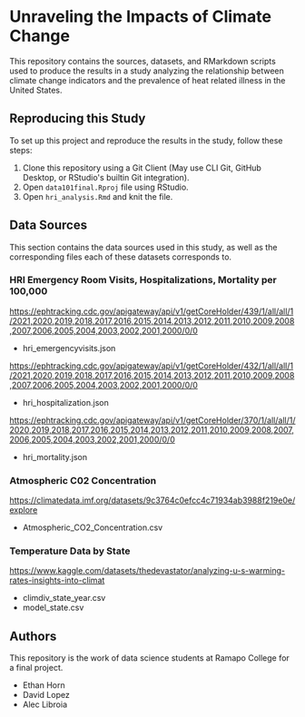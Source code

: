 # Unraveling the Impacts of Climate Change

This repository contains the sources, datasets, and RMarkdown scripts used to produce the results in a study analyzing the relationship between climate change indicators and the prevalence of heat related illness in the United States.

## Reproducing this Study

To set up this project and reproduce the results in the study, follow these steps:

1. Clone this repository using a Git Client (May use CLI Git, GitHub Desktop, or RStudio's builtin Git integration).
2. Open `data101final.Rproj` file using RStudio.
3. Open `hri_analysis.Rmd` and knit the file.

## Data Sources

This section contains the data sources used in this study, as well as the corresponding files each of these datasets corresponds to.

### HRI Emergency Room Visits, Hospitalizations, Mortality per 100,000

<https://ephtracking.cdc.gov/apigateway/api/v1/getCoreHolder/439/1/all/all/1/2021,2020,2019,2018,2017,2016,2015,2014,2013,2012,2011,2010,2009,2008,2007,2006,2005,2004,2003,2002,2001,2000/0/0>
- hri_emergencyvisits.json

<https://ephtracking.cdc.gov/apigateway/api/v1/getCoreHolder/432/1/all/all/1/2021,2020,2019,2018,2017,2016,2015,2014,2013,2012,2011,2010,2009,2008,2007,2006,2005,2004,2003,2002,2001,2000/0/0>
- hri_hospitalization.json

<https://ephtracking.cdc.gov/apigateway/api/v1/getCoreHolder/370/1/all/all/1/2020,2019,2018,2017,2016,2015,2014,2013,2012,2011,2010,2009,2008,2007,2006,2005,2004,2003,2002,2001,2000/0/0>
- hri_mortality.json

### Atmospheric C02 Concentration

<https://climatedata.imf.org/datasets/9c3764c0efcc4c71934ab3988f219e0e/explore>
- Atmospheric_CO2_Concentration.csv

### Temperature Data by State

<https://www.kaggle.com/datasets/thedevastator/analyzing-u-s-warming-rates-insights-into-climat>
- climdiv_state_year.csv
- model_state.csv

## Authors

This repository is the work of data science students at Ramapo College for a final project.
- Ethan Horn
- David Lopez
- Alec Libroia